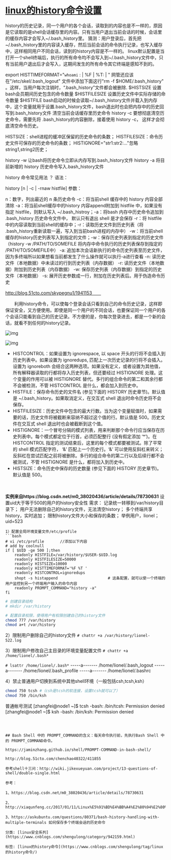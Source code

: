 # [linux的history命令设置](https://www.cnblogs.com/shengulong/p/9034821.html)

history的历史记录，同一个用户的各个会话，读取到的内容也是不一样的，原因是它读取的是shell会话缓存里的内容。只有当用户退出当前会话的时候，会话里的缓存内容才会写入~/.bash_history里。
猜测：用户登录后，首先把~/.bash_history里的内容读入缓存，然后当前会话的命令执行记录，也写入缓存中，这样相同用户不同会话，读到的history内容是不一样的。
linux默认配置是当打开一个shell终端后，执行的所有命令均不会写入到~/.bash_history文件中，只有当前用户退出后才会写入，这期间发生的所有命令其它终端是感知不到的。

export HISTTIMEFORMAT="`whoami` : | %F | %T: | "
网管还应该在"/etc/skel/.bash_logout" 文件中添加下面这行"rm -f $HOME/.bash_history" 。这样，当用户每次注销时，“.bash_history”文件都会被删除.
$HISTSIZE 设置bash会员期间历史包含的命令数量
$HISTFILESIZE 设置历史文件中实际存储的命令数量
$HISTFILE bash启动的时候会读取~/.bash_history文件并载入到内存中，这个变量就用于设置.bash_history文件，bash退出时也会把内存中的历史回写到.bash_history文件
清空当前会话缓存里历史命令 history -c 要想彻底清空历史命令，需要先将 .bash_history的内容删除，接着使用 history -c， 这样才会彻底清空命令历史。

HISTSIZE：shell进程的缓冲区保留的历史命令的条数；
HISTFILESIZE：命令历史文件可保存的历史命令的条数；
HISTIGNORE="str1:str2:…"忽略string1,string2历史；

history -w 让bash将历史命令立即从内存写到.bash_history文件
history -a 将目前新增的 history 历史命令写入.bash_history文件

history 命令常见用法 ？
语法：

history [n | -c | -rnaw histfile]
参数：

n：数字，列出最近的 n 条历史命令
-c：将当前shell 缓存中的 history 内容全部清除
-a：将当前shell缓存中的history 内容append附加到 histfile 中，如果没有指定 histfile，则默认写入 ~/.bash_histroy；-a：将bash 内存中历史命令追加到 .bash_history 历史命令文件中， 默认只有退出 shell 是才会保存
-r：将 histfile 中的内容读取到当前shell的缓存中；-r：读取历史文件到历史列表（将 .bash_history重新读取一遍，写入到当前bash进程的内存中）
-w：将当前shell缓存的history历史列表写入到指定的文件；-w：保存历史列表到指定的历史文件（history -w /PATH/TO/SOMEFILE 将内存中命令执行的历史列表保存到指定的 /PATH/TO/SOMEFILE中）
-a: 追加本次会话新执行的命令历史列表至历史文件，因为多终端所以如果想看当前都发生了什么操作就可以执行-a进行查看
-n: 读历史文件（本地数据）中未读过的行到历史列表（内存数据）
-r: 读历史文件（本地数据）附加到历史列表（内存数据）
-w: 保存历史列表（内存数据）到指定的历史文件（本地数据）
-s: 展开历史参数成一行，附加在历史列表后。用于伪造命令历史

http://blog.51cto.com/skypegnu1/1941153　　

 

　　利用history命令，可以使每个登录会话只看到自己的命令历史记录，这样即保证安全，又方便使用。即使是同一个用户的不同会话，也要保证同一个用户的各个会话只能看到自己的历史记录。不方便的是，你每次登录进去，都是一个新的会话，就看不到任何的history记录。

![img](https://images2018.cnblogs.com/blog/692500/201805/692500-20180514102809931-1699526411.png)

![img](https://images2018.cnblogs.com/blog/692500/201805/692500-20180514103204208-1604499603.png)

 

- HISTCONTROL：如果设置为 ignorespace, 以 space 开头的行将不会插入到历史列表中。如果设置为 ignoredups, 匹配上一次历史记录的行将不会插入。设置为 ignoreboth 会结合这两种选项。如果没有定义，或者设置为其他值，所有解释器读取的行都将存入历史列表，但还要经过 HISTIGNORE 处理。这个变量的作用可以被 HISTIGNORE 替代。多行的组合命令的第二和其余行都不会被检测，不管 HISTCONTROL 是什么，都会加入到历史中。
- HISTFILE：保存命令历史的文件名 (参见下面的 HISTORY 历史章节)。默认值是 ~/.bash_history。如果取消定义，在交互式 shell 退出时命令历史将不会保存。
- HISTFILESIZE：历史文件中包含的最大行数。当为这个变量赋值时，如果需要的话，历史文件将被截断来容纳不超过这个值的行。默认值是 500。历史文件在交互式 shell 退出时也会被截断到这个值。
- HISTIGNORE：一个冒号分隔的模式列表，用来判断那个命令行应当保存在历史列表中。每个模式都定位于行首，必须匹配整行 (没有假定添加 ‘*’)。在 HISTCONTROL 指定的测试结束后，这里的每个模式都要被测试。除了平常的 shell 模式匹配字符， ‘&’ 匹配上一个历史行。‘&’ 可以使用反斜杠来转义；反斜杠在尝试匹配之前将被删除。多行的组合命令的第二行以及后续行都不会被测试，不管 HISTIGNORE 是什么，都将加入到历史中。
- HISTSIZE：命令历史中保存的历史数量 (参见下面的 HISTORY 历史章节)。默认值是 500。

　　

**实例来自https://blog.csdn.net/m0_38020436/article/details/78730631**
设置uid大于等于500的用户的history安全性
需求：
记录统一转移到/var/history目录下；
用户无法删除自己的history文件，无法清空history；
多个终端共享history，实时追加；
限制history文件大小和保存的条数；
举例用户，lionel；uid=523


```
1）配置全局环境变量文件/etc/profile
```bash
# vi /etc/profile       //添加以下内容
# add by coolnull
if [ $UID -ge 500 ];then
    readonly HISTFILE=/var/history/$USER-$UID.log
    readonly HISTFILESIZE=50000
    readonly HISTSIZE=10000
    readonly HISTTIMEFORMAT='%F %T '
    readonly HISTCONTROL=ignoredups
    shopt -s histappend                      # 这条配置，就可以使一个终端的用户监控到另一个终端用户输入的命令内容
    readonly PROMPT_COMMAND="history -a"
fi
```


``` bash
# 创建目录结构
# mkdir /var/history

# 配置目录权限，使得用户有权限创建自己的history文件
chmod 777 /var/history
chmod a+t /var/history
```

2）限制用户删除自己的history文件
`# chattr +a /var/history/lionel-522.log`

3）限制用户修改自己主目录的环境变量配置文件
`# chattr +a /home/lionel/.bash*`

`# lsattr /home/lionel/.bash*`
-----a------- /home/lionel/.bash_logout
-----a------- /home/lionel/.bash_profile
-----a------- /home/lionel/.bashrc

4）禁止普通用户切换到系统中其他shell环境（一般包括csh,tcsh,ksh）
``` bash
chmod 750 tcsh #（csh是tcsh的软连接，设置tcsh就可以了）
chmod 750 /bin/ksh
```
普通帐号测试
[zhangfei@node1 ~]$ tcsh
-bash: /bin/tcsh: Permission denied
[zhangfei@node1 ~]$ ksh
-bash: /bin/ksh: Permission denied
```

 

## Bash Shell 中的 PROMPT_COMMAND的含义：每天命令执行前，先执行Bash Shell 中的 PROMPT_COMMAND命令。

https://jaminzhang.github.io/shell/PROMPT-COMMAND-in-bash-shell/

http://blog.51cto.com/chenchao40322/411855

参考shell十三问：http://wiki.jikexueyuan.com/project/13-questions-of-shell/double-single.html

参考：

1、https://blog.csdn.net/m0_38020436/article/details/78730631

2、http://xiaqunfeng.cc/2017/01/11/Linux%E5%91%BD%E4%BB%A4%E2%80%94%E2%80%94history%E5%8F%8A%E5%85%B6%E4%BC%98%E5%8C%96/

3、https://askubuntu.com/questions/80371/bash-history-handling-with-multiple-terminals 如何保存多个终端会话的历史命令

分类: [linux安全系列](https://www.cnblogs.com/shengulong/category/942159.html)

标签: [linux的history命令](https://www.cnblogs.com/shengulong/tag/linux的history命令/)
